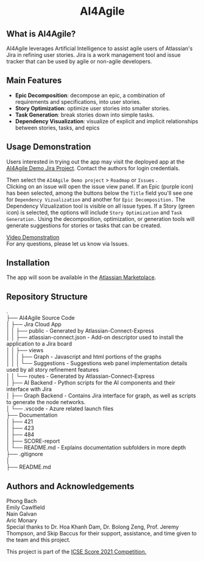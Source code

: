 <h1 align="center">
  AI4Agile
</h1>

## What is AI4Agile?
AI4Agile leverages Artificial Intelligence to assist agile users of Atlassian's Jira in refining user stories. Jira is a work management tool and issue tracker that can be used by agile or non-agile developers.


## Main Features

- **Epic Decomposition**: decompose an epic, a combination of requirements and specifications, into user stories.
- **Story Optimization**: optimize user stories into smaller stories.
- **Task Generation**: break stories down into simple tasks.
- **Dependency Visualization**: visualize of explicit and implicit relationships between stories, tasks, and epics

## Usage Demonstration

Users interested in trying out the app may visit the deployed app at the [AI4Agile Demo Jira Project](https://id.atlassian.com/login?continue=https%3A%2F%2Fai4agile.atlassian.net%2Flogin%3FredirectCount%3D1%26application%3Djira&application=jira). Contact the authors for login credentials.

Then select the `AI4Agile Demo project` > `Roadmap` or `Issues` .  
Clicking on an issue will open the issue view panel. If an Epic (purple icon) has been selected, among the buttons below the `Title` field you'll see one for `Dependency Vizualization` and another for `Epic Decomposition.` The Dependency Vizualization tool is visible on all issue types. If a Story (green icon) is selected, the options will include `Story Optimization` and `Task Generation.` Using the decomposition, optimization, or generation tools will generate suggestions for stories or tasks that can be created.  

[Video Demonstration](https://youtu.be/05zN1Hv9UkM)  
For any questions, please let us know via Issues.  

## Installation

The app will soon be available in the [Atlassian Marketplace](https://marketplace.atlassian.com/). 

## Repository Structure
.  
├── AI4Agile Source Code  
│   ├── Jira Cloud App  
│   │   ├── public - Generated by Atlassian-Connect-Express  
│   │   ├── atlassian-connect.json - Add-on descriptor used to install the application to a Jira board  
│   │   ├── views  
│   │   │   ├── Graph - Javascript and html portions of the graphs  
│   │   │   └── Suggestions - Suggestions web panel implementation details used by all story refinement features  
│   │   └── routes - Generated by Atlassian-Connect-Express  
│   ├── AI Backend - Python scripts for the AI components and their interface with Jira  
│   ├── Graph Backend - Contains Jira interface for graph, as well as scripts to generate the node networks.  
│   └── .vscode - Azure related launch files  
├── Documentation  
│   ├── 421  
│   ├── 423  
│   ├── 484  
│   ├── SCORE-report  
│   └── README.md - Explains documentation subfolders in more depth  
├── .gitignore  
│   
├── README.md  
  
## Authors and Acknowledgements
Phong Bach  
Emily Cawlfield  
Nain Galvan  
Aric Monary  
Special thanks to Dr. Hoa Khanh Dam, Dr. Bolong Zeng, Prof. Jeremy Thompson, and Skip Baccus for their support, assistance, and time given to the team and this project.

This project is part of the [ICSE Score 2021 Competition.](https://conf.researchr.org/home/icse-2021/score-2021)
